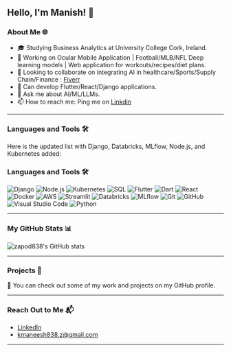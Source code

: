 ## Hello, I'm Manish! 👋

### About Me 🌐
- 🎓 Studying Business Analytics at University College Cork, Ireland.
- 🔭 Working on Ocular Mobile Application | Football/MLB/NFL Deep learning models | Web application for workouts/recipes/diet plans.
- 👯 Looking to collaborate on integrating AI in healthcare/Sports/Supply Chain/Finance : [Fiverr](https://www.fiverr.com/manishkamble596)
- 🌱 Can develop Flutter/React/Django applications.
- 💬 Ask me about AI/ML/LLMs.
- 📫 How to reach me: Ping me on [Linkdin](https://www.linkedin.com/in/manish-kamble-47840a234/)

---

### Languages and Tools 🛠️

Here is the updated list with Django, Databricks, MLflow, Node.js, and Kubernetes added:

### Languages and Tools 🛠️

![Django](https://img.shields.io/badge/-Django-092E20?&logo=django&logoColor=white)
![Node.js](https://img.shields.io/badge/-Node.js-339933?&logo=node.js&logoColor=white)
![Kubernetes](https://img.shields.io/badge/-Kubernetes-326CE5?&logo=kubernetes&logoColor=white)
![SQL](https://img.shields.io/badge/-SQL-000?&logo=MySQL)
![Flutter](https://img.shields.io/badge/-FLUTTER-02569B?logo=flutter&logoColor=white&style=fot-the-badge)
![Dart](https://img.shields.io/badge/-Dart-0175C2?&logo=dart)
![React](https://img.shields.io/badge/-React-000?&logo=react)
![Docker](https://img.shields.io/badge/-Docker-000?&logo=docker)
![AWS](https://img.shields.io/badge/-AWS-000?&logo=amazon-aws)
![Streamlit](https://img.shields.io/badge/-Streamlit-000?&logo=streamlit)
![Databricks](https://img.shields.io/badge/-Databricks-FF3621?&logo=databricks&logoColor=white)
![MLflow](https://img.shields.io/badge/-MLflow-0194E2?&logo=mlflow&logoColor=white)
![Git](https://img.shields.io/badge/-Git-000?&logo=Git)
![GitHub](https://img.shields.io/badge/-GitHub-000?&logo=GitHub)
![Visual Studio Code](https://img.shields.io/badge/-VSCode-000?&logo=visual-studio-code)
![Python](https://img.shields.io/badge/-Python-000?&logo=Python)

---

### My GitHub Stats 📊

![zapod838's GitHub stats](https://github-readme-stats.vercel.app/api?username=zapod838&show_icons=true&theme=radical)

---

### Projects 📁

📂 You can check out some of my work and projects on my GitHub profile.

---

### Reach Out to Me 📬

- [LinkedIn](https://www.linkedin.com/in/manish-kamble-47840a234/)
- kmaneesh838.z@gmail.com

---
